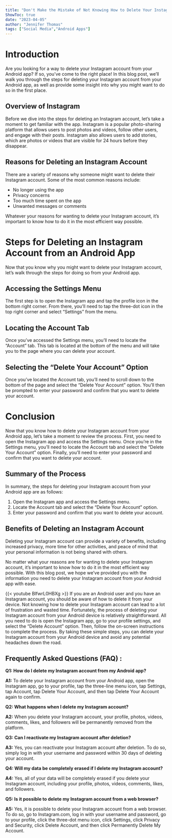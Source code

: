 ```yaml
---
title: "Don't Make the Mistake of Not Knowing How to Delete Your Instagram Account from Your Android App!"
ShowToc: true 
date: "2023-04-05"
author: "Jennifer Thomas" 
tags: ["Social Media","Android Apps"]
---
```

# Introduction

Are you looking for a way to delete your Instagram account from your Android app? If so, you’ve come to the right place! In this blog post, we’ll walk you through the steps for deleting your Instagram account from your Android app, as well as provide some insight into why you might want to do so in the first place.

## Overview of Instagram

Before we dive into the steps for deleting an Instagram account, let’s take a moment to get familiar with the app. Instagram is a popular photo-sharing platform that allows users to post photos and videos, follow other users, and engage with their posts. Instagram also allows users to add stories, which are photos or videos that are visible for 24 hours before they disappear.

## Reasons for Deleting an Instagram Account

There are a variety of reasons why someone might want to delete their Instagram account. Some of the most common reasons include:

* No longer using the app
* Privacy concerns
* Too much time spent on the app
* Unwanted messages or comments

Whatever your reasons for wanting to delete your Instagram account, it’s important to know how to do it in the most efficient way possible.

# Steps for Deleting an Instagram Account from an Android App

Now that you know why you might want to delete your Instagram account, let’s walk through the steps for doing so from your Android app.

## Accessing the Settings Menu

The first step is to open the Instagram app and tap the profile icon in the bottom right corner. From there, you’ll need to tap the three-dot icon in the top right corner and select “Settings” from the menu.

## Locating the Account Tab

Once you’ve accessed the Settings menu, you’ll need to locate the “Account” tab. This tab is located at the bottom of the menu and will take you to the page where you can delete your account.

## Selecting the “Delete Your Account” Option

Once you’ve located the Account tab, you’ll need to scroll down to the bottom of the page and select the “Delete Your Account” option. You’ll then be prompted to enter your password and confirm that you want to delete your account.

# Conclusion

Now that you know how to delete your Instagram account from your Android app, let’s take a moment to review the process. First, you need to open the Instagram app and access the Settings menu. Once you’re in the Settings menu, you’ll need to locate the Account tab and select the “Delete Your Account” option. Finally, you’ll need to enter your password and confirm that you want to delete your account.

## Summary of the Process

In summary, the steps for deleting your Instagram account from your Android app are as follows: 

1. Open the Instagram app and access the Settings menu. 
2. Locate the Account tab and select the “Delete Your Account” option. 
3. Enter your password and confirm that you want to delete your account.

## Benefits of Deleting an Instagram Account

Deleting your Instagram account can provide a variety of benefits, including increased privacy, more time for other activities, and peace of mind that your personal information is not being shared with others. 

No matter what your reasons are for wanting to delete your Instagram account, it’s important to know how to do it in the most efficient way possible. With this blog post, we hope we’ve provided you with the information you need to delete your Instagram account from your Android app with ease.

{{< youtube BlfwrL0HBXg >}} 
If you are an Android user and you have an Instagram account, you should be aware of how to delete it from your device. Not knowing how to delete your Instagram account can lead to a lot of frustration and wasted time. Fortunately, the process of deleting your Instagram account from your Android device is relatively straightforward. All you need to do is open the Instagram app, go to your profile settings, and select the “Delete Account” option. Then, follow the on-screen instructions to complete the process. By taking these simple steps, you can delete your Instagram account from your Android device and avoid any potential headaches down the road.

## Frequently Asked Questions (FAQ) :
**Q1: How do I delete my Instagram account from my Android app?**

**A1:** To delete your Instagram account from your Android app, open the Instagram app, go to your profile, tap the three-line menu icon, tap Settings, tap Account, tap Delete Your Account, and then tap Delete Your Account again to confirm.

**Q2: What happens when I delete my Instagram account?**

**A2:** When you delete your Instagram account, your profile, photos, videos, comments, likes, and followers will be permanently removed from the platform. 

**Q3: Can I reactivate my Instagram account after deletion?**

**A3:** Yes, you can reactivate your Instagram account after deletion. To do so, simply log in with your username and password within 30 days of deleting your account. 

**Q4: Will my data be completely erased if I delete my Instagram account?**

**A4:** Yes, all of your data will be completely erased if you delete your Instagram account, including your profile, photos, videos, comments, likes, and followers. 

**Q5: Is it possible to delete my Instagram account from a web browser?**

**A5:** Yes, it is possible to delete your Instagram account from a web browser. To do so, go to Instagram.com, log in with your username and password, go to your profile, click the three-dot menu icon, click Settings, click Privacy and Security, click Delete Account, and then click Permanently Delete My Account.


